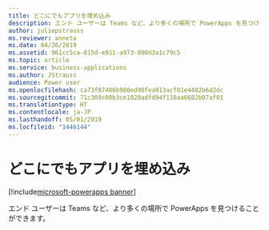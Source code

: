 ```yaml
---
title: どこにでもアプリを埋め込み
description: エンド ユーザーは Teams など、より多くの場所で PowerApps を見つけることができます。
author: juliepstrauss
ms.reviewer: anneta
ms.date: 04/26/2019
ms.assetid: 961cc5ca-815d-e911-a973-000d3a1c79c5
ms.topic: article
ms.service: business-applications
ms.author: JStrauss
audience: Power user
ms.openlocfilehash: ca73f87486b980ed90fea013acf01e4482b6d2dc
ms.sourcegitcommit: 71c309c00b3ce1028adfd94f110aa6682b07af01
ms.translationtype: HT
ms.contentlocale: ja-JP
ms.lasthandoff: 05/01/2019
ms.locfileid: "1446144"
---
```

# <a name="embed-apps-everywhere"></a>どこにでもアプリを埋め込み

[!include[microsoft-powerapps banner](../includes/microsoft-powerapps.md)]

エンド ユーザーは Teams など、より多くの場所で PowerApps を見つけることができます。